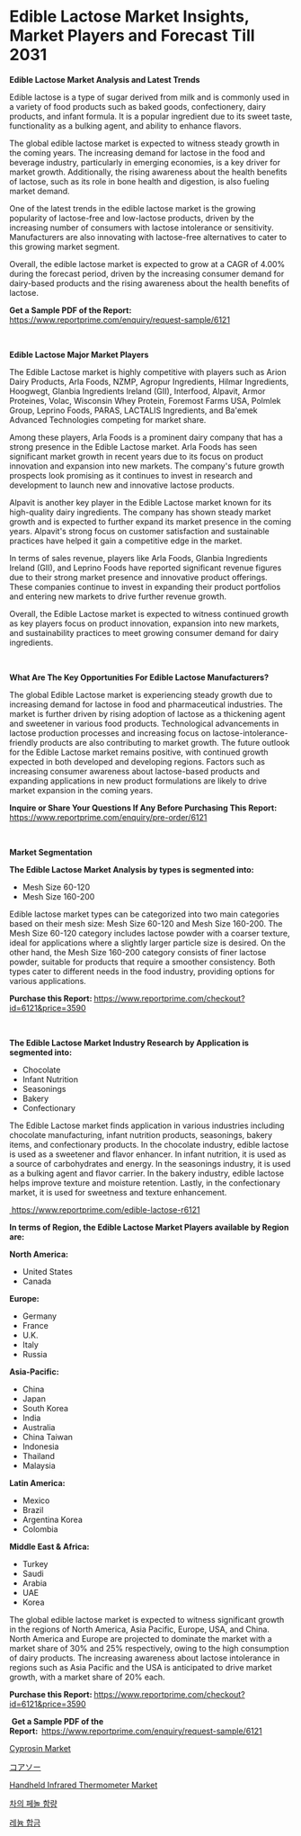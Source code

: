 <p><h1>Edible Lactose Market Insights, Market Players and Forecast Till 2031</h1></p><p><strong>Edible Lactose Market Analysis and Latest Trends</strong></p>
<p><p>Edible lactose is a type of sugar derived from milk and is commonly used in a variety of food products such as baked goods, confectionery, dairy products, and infant formula. It is a popular ingredient due to its sweet taste, functionality as a bulking agent, and ability to enhance flavors.</p><p>The global edible lactose market is expected to witness steady growth in the coming years. The increasing demand for lactose in the food and beverage industry, particularly in emerging economies, is a key driver for market growth. Additionally, the rising awareness about the health benefits of lactose, such as its role in bone health and digestion, is also fueling market demand.</p><p>One of the latest trends in the edible lactose market is the growing popularity of lactose-free and low-lactose products, driven by the increasing number of consumers with lactose intolerance or sensitivity. Manufacturers are also innovating with lactose-free alternatives to cater to this growing market segment.</p><p>Overall, the edible lactose market is expected to grow at a CAGR of 4.00% during the forecast period, driven by the increasing consumer demand for dairy-based products and the rising awareness about the health benefits of lactose.</p></p>
<p><strong>Get a Sample PDF of the Report:&nbsp;</strong> <a href="https://www.reportprime.com/enquiry/request-sample/6121">https://www.reportprime.com/enquiry/request-sample/6121</a></p>
<p>&nbsp;</p>
<p><strong>Edible Lactose Major Market Players</strong></p>
<p><p>The Edible Lactose market is highly competitive with players such as Arion Dairy Products, Arla Foods, NZMP, Agropur Ingredients, Hilmar Ingredients, Hoogwegt, Glanbia Ingredients Ireland (GII), Interfood, Alpavit, Armor Proteines, Volac, Wisconsin Whey Protein, Foremost Farms USA, Polmlek Group, Leprino Foods, PARAS, LACTALIS Ingredients, and Ba'emek Advanced Technologies competing for market share. </p><p>Among these players, Arla Foods is a prominent dairy company that has a strong presence in the Edible Lactose market. Arla Foods has seen significant market growth in recent years due to its focus on product innovation and expansion into new markets. The company's future growth prospects look promising as it continues to invest in research and development to launch new and innovative lactose products.</p><p>Alpavit is another key player in the Edible Lactose market known for its high-quality dairy ingredients. The company has shown steady market growth and is expected to further expand its market presence in the coming years. Alpavit's strong focus on customer satisfaction and sustainable practices have helped it gain a competitive edge in the market.</p><p>In terms of sales revenue, players like Arla Foods, Glanbia Ingredients Ireland (GII), and Leprino Foods have reported significant revenue figures due to their strong market presence and innovative product offerings. These companies continue to invest in expanding their product portfolios and entering new markets to drive further revenue growth.</p><p>Overall, the Edible Lactose market is expected to witness continued growth as key players focus on product innovation, expansion into new markets, and sustainability practices to meet growing consumer demand for dairy ingredients.</p></p>
<p>&nbsp;</p>
<p><strong>What Are The Key Opportunities For Edible Lactose Manufacturers?</strong></p>
<p><p>The global Edible Lactose market is experiencing steady growth due to increasing demand for lactose in food and pharmaceutical industries. The market is further driven by rising adoption of lactose as a thickening agent and sweetener in various food products. Technological advancements in lactose production processes and increasing focus on lactose-intolerance-friendly products are also contributing to market growth. The future outlook for the Edible Lactose market remains positive, with continued growth expected in both developed and developing regions. Factors such as increasing consumer awareness about lactose-based products and expanding applications in new product formulations are likely to drive market expansion in the coming years.</p></p>
<p><strong>Inquire or Share Your Questions If Any Before Purchasing This Report:</strong> <a href="https://www.reportprime.com/enquiry/pre-order/6121">https://www.reportprime.com/enquiry/pre-order/6121</a></p>
<p>&nbsp;</p>
<p><strong>Market Segmentation</strong></p>
<p><strong>The Edible Lactose Market Analysis by types is segmented into:</strong></p>
<p><ul><li>Mesh Size 60-120</li><li>Mesh Size 160-200</li></ul></p>
<p><p>Edible lactose market types can be categorized into two main categories based on their mesh size: Mesh Size 60-120 and Mesh Size 160-200. The Mesh Size 60-120 category includes lactose powder with a coarser texture, ideal for applications where a slightly larger particle size is desired. On the other hand, the Mesh Size 160-200 category consists of finer lactose powder, suitable for products that require a smoother consistency. Both types cater to different needs in the food industry, providing options for various applications.</p></p>
<p><strong>Purchase this Report:&nbsp;</strong><a href="https://www.reportprime.com/checkout?id=6121&price=3590">https://www.reportprime.com/checkout?id=6121&price=3590</a></p>
<p>&nbsp;</p>
<p><strong>The Edible Lactose Market Industry Research by Application is segmented into:</strong></p>
<p><ul><li>Chocolate</li><li>Infant Nutrition</li><li>Seasonings</li><li>Bakery</li><li>Confectionary</li></ul></p>
<p><p>The Edible Lactose market finds application in various industries including chocolate manufacturing, infant nutrition products, seasonings, bakery items, and confectionary products. In the chocolate industry, edible lactose is used as a sweetener and flavor enhancer. In infant nutrition, it is used as a source of carbohydrates and energy. In the seasonings industry, it is used as a bulking agent and flavor carrier. In the bakery industry, edible lactose helps improve texture and moisture retention. Lastly, in the confectionary market, it is used for sweetness and texture enhancement.</p></p>
<p><a href="https://www.reportprime.com/edible-lactose-r6121">&nbsp;https://www.reportprime.com/edible-lactose-r6121</a></p>
<p><strong>In terms of Region, the Edible Lactose Market Players available by Region are:</strong></p>
<p>
    <p> <strong> North America: </strong>
        <ul>
            <li>United States</li>
            <li>Canada</li>
        </ul>
        </p> 
    <p> <strong> Europe: </strong>
        <ul>
            <li>Germany</li>
            <li>France</li>
            <li>U.K.</li>
            <li>Italy</li>
            <li>Russia</li>
        </ul>
        </p> 
    <p> <strong> Asia-Pacific: </strong>
        <ul>
            <li>China</li>
            <li>Japan</li>
            <li>South Korea</li>
            <li>India</li>
            <li>Australia</li>
            <li>China Taiwan</li>
            <li>Indonesia</li>
            <li>Thailand</li>
            <li>Malaysia</li>
        </ul>
        </p> 
    <p> <strong> Latin America: </strong>
        <ul>
            <li>Mexico</li>
            <li>Brazil</li>
            <li>Argentina Korea</li>
            <li>Colombia</li>
        </ul>
        </p> 
    <p> <strong> Middle East & Africa: </strong>
        <ul>
            <li>Turkey</li>
            <li>Saudi</li>
            <li>Arabia</li>
            <li>UAE</li>
            <li>Korea</li>
        </ul>
    </p>
    </p>
<p><p>The global edible lactose market is expected to witness significant growth in the regions of North America, Asia Pacific, Europe, USA, and China. North America and Europe are projected to dominate the market with a market share of 30% and 25% respectively, owing to the high consumption of dairy products. The increasing awareness about lactose intolerance in regions such as Asia Pacific and the USA is anticipated to drive market growth, with a market share of 20% each.</p></p>
<p><strong>Purchase this Report: </strong><a href="https://www.reportprime.com/checkout?id=6121&price=3590">https://www.reportprime.com/checkout?id=6121&price=3590</a></p>
<p>&nbsp;<strong>Get a Sample PDF of the Report:&nbsp;&nbsp;</strong><a href="https://www.reportprime.com/enquiry/request-sample/6121">https://www.reportprime.com/enquiry/request-sample/6121</a></p>
<p><strong></strong></p>
<p><p><a href="https://github.com/btwcqfvq34/Market-Research-Report-List-1/blob/main/cyprosin-market.md">Cyprosin Market</a></p><p><a href="https://medium.com/@candiceveum_27405/2024%E5%B9%B4%E3%81%8B%E3%82%892031%E5%B9%B4%E3%81%BE%E3%81%A7%E3%81%AE10-7-cagr%E3%81%A7%E6%8B%A1%E5%A4%A7%E3%81%99%E3%82%8B%E3%82%B3%E3%82%A2%E3%82%BD%E3%83%BC%E3%82%BA%E5%B8%82%E5%A0%B4%E3%81%AE%E3%82%B5%E3%82%A4%E3%82%BA%E3%81%AB%E9%96%A2%E3%81%99%E3%82%8B%E6%B4%9E%E5%AF%9F-8d2ea5d0bdb0">コアソー</a></p><p><a href="https://issuu.com/reportprime-2/docs/handheld-infrared-thermometer-market-size-2030.ppt">Handheld Infrared Thermometer Market</a></p><p><a href="https://medium.com/@fosterfahey1971/%EC%B0%A8-%EC%8B%9C%EC%9E%A5%EC%97%90%EC%84%9C%EC%9D%98-%EC%84%B8%EA%B3%84-%ED%8E%98%EB%86%80-%ED%95%A8%EB%9F%89%EC%9D%80-2024%EB%85%84%EB%B6%80%ED%84%B0-2031%EB%85%84%EA%B9%8C%EC%A7%80-13-6-%EC%9D%98-%EC%97%B0%ED%8F%89%EA%B7%A0-%EC%84%B1%EC%9E%A5%EB%A5%A0-cagr-%EC%9D%84-%EA%B2%BD%ED%97%98%ED%95%A0-%EA%B2%83%EC%9C%BC%EB%A1%9C-%EC%98%88%EC%83%81%EB%90%A9%EB%8B%88%EB%8B%A4-%EC%9D%B4%EB%8A%94-%EC%82%B0%EC%97%85%EC%9D%98-%EC%98%88%EC%B8%A1%EC%97%90-%EB%94%B0%EB%A5%B8-%EA%B2%83%EC%9E%85%EB%8B%88%EB%8B%A4-d509bb4e25c6">차의 페놀 함량</a></p><p><a href="https://medium.com/@matthiasdkins856/2024%EB%85%84%EB%B6%80%ED%84%B0-2031%EB%85%84%EA%B9%8C%EC%A7%80-6-6-%EC%9D%98-cagr%EB%A1%9C-%ED%99%95%EB%8C%80%EB%90%98%EA%B3%A0-%EC%9E%88%EB%8A%94-%EB%A0%88%EB%8A%84-%ED%95%A9%EA%B8%88-%EC%8B%9C%EC%9E%A5-%EA%B7%9C%EB%AA%A8%EC%97%90-%EB%8C%80%ED%95%9C-%ED%86%B5%EC%B0%B0%EB%A0%A5-f598d07bb3b0">레늄 합금</a></p></p>